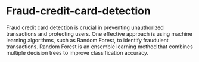 # Fraud-credit-card-detection
Fraud credit card detection is crucial in preventing unauthorized transactions and protecting users. One effective approach is using machine learning algorithms, such as Random Forest, to identify fraudulent transactions. Random Forest is an ensemble learning method that combines multiple decision trees to improve classification accuracy. 
